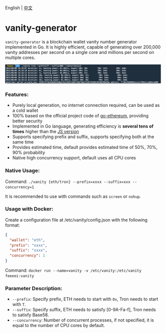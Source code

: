 English | [中文](./README_zh-CN.md)

# vanity-generator

`vanity-generator` is a blockchain wallet vanity number generator implemented in Go. It is highly efficient, capable of generating over 200,000 vanity addresses per second on a single core and millions per second on multiple cores.

![preview](images/preview.jpg)

### Features:

- Purely local generation, no internet connection required, can be used as a cold wallet
- 100% based on the official project code of [go-ethereum](https://github.com/ethereum/go-ethereum), providing better security
- Implemented in Go language, generating efficiency is <strong>several tens of times</strong> higher than the [JS version](https://vanity-eth.tk/)
- Supports specifying prefix and suffix, supports specifying both at the same time
- Provides estimated time, default provides estimated time of 50%, 70%, 90% probability
- Native high concurrency support, default uses all CPU cores

### Native Usage:
Command: `./vanity {eth/tron} --prefix=xxxx --suffix=xxx --concurrency=1`

It is recommended to use with commands such as `screen` or `nohup`.

### Usage with Docker:
Create a configuration file at /etc/vanity/config.json with the following format:
```json
{
  "wallet": "eth",
  "prefix": "xxxx",
  "suffix": "xxxx",
  "concurrency": 1
}
```
Command: `docker run --name=vanity -v /etc/vanity:/etc/vanity feeeei:vanity`

### Parameter Description:

- `--prefix`: Specify prefix, ETH needs to start with `0x`, Tron needs to start with `T`.
- `--suffix`: Specify suffix, ETH needs to satisfy [0-9A-Fa-f], Tron needs to satisfy Base58.
- `--concurrency`: Number of concurrent processes, if not specified, it is equal to the number of CPU cores by default.